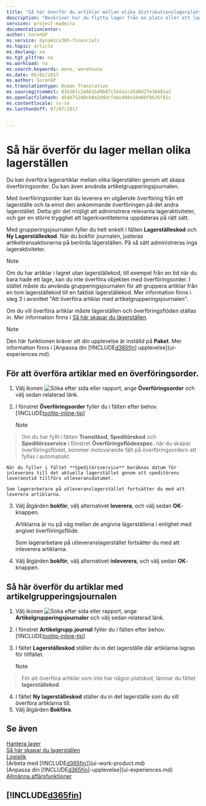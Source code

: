 ```yaml
---
title: "Så här överför du artiklar mellan olika distributionslagerplatser | Microsoft Docs"
description: "Beskriver hur du flytta lager från en plats eller ett lagerställe till en annan med grupperingsjournalen eller med överföringsorder."
services: project-madeira
documentationcenter: 
author: SorenGP
ms.service: dynamics365-financials
ms.topic: article
ms.devlang: na
ms.tgt_pltfrm: na
ms.workload: na
ms.search.keywords: move, warehouse
ms.date: 06/02/2017
ms.author: SorenGP
ms.translationtype: Human Translation
ms.sourcegitcommit: 81636fc2e661bd9b07c54da1cd5d0d27e30d01a2
ms.openlocfilehash: d54b75240cb0a2dddcfabc488a18e0bf9635f82c
ms.contentlocale: sv-se
ms.lasthandoff: 07/07/2017


---
```

# <a name="how-to-transfer-inventory-between-locations"></a>Så här överför du lager mellan olika lagerställen
Du kan överföra lagerartiklar mellan olika lägerställen genom att skapa överföringsorder. Du kan även använda artikelgrupperingsjournalen.

Med överföringsorder kan du leverera en utgående överföring från ett lagerställe och ta emot den ankommande överföringen på det andra lagerstället. Detta gör det möjligt att administrera relevanta lageraktiviteter, och ger en större trygghet att lagerkvantiteterna uppdateras på rätt sätt.

Med grupperingsjournalen fyller du helt enkelt i fälten **Lagerställeskod** och **Ny Lagerställeskod**. När du bokför journalen, justeras artikeltransaktionerna på berörda lägerställen. På så sätt administreras inga lageraktiviteter.

> [!NOTE]  
>   Om du har artiklar i lagret utan lagerställekod, till exempel från en tid när du bara hade ett lage, kan du inte överföra objekten med överföringsorder. I stället måste du använda grupperingsjournalen för att gruppera artiklar från en tom lagerställekod till en faktisk lagerställekod.  Mer information finns i steg 3 i avsnittet "Att överföra artiklar med artikelgrupperingsjournalen".

Om du vill överföra artiklar måste lägerställen och överföringsflöden ställas in. Mer information finns i [Så här skapar du lägerställen](inventory-how-setup-locations.md).

> [!NOTE]  
>   Den här funktionen kräver att din upplevelse är inställd på **Paket**. Mer information finns i [Anpassa din [!INCLUDE[d365fin](includes/d365fin_md.md)] upplevelse](ui-experiences.md).

## <a name="to-transfer-items-with-a-transfer-order"></a>För att överföra artiklar med en överföringsorder.
1. Välj ikonen ![Söka efter sida eller rapport](media/ui-search/search_small.png "ikonen Söka efter sida eller rapport"), ange **Överföringsorder** och välj sedan relaterad länk.
2. I fönstret **Överföringsorder** fyller du i fälten efter behov. [!INCLUDE[tooltip-inline-tip](includes/tooltip-inline-tip_md.md)]

    > [!NOTE]  
>   Om du har fyllt i fälten **Transitkod**, **Speditörskod** och **Speditörsservice** i fönstret **Överföringsflödesspec.** när du skapar överföringsflödet, kommer motsvarande fält på överföringsordern att fyllas i automatiskt.

    När du fyller i fältet **Speditörsservice** beräknas datum för inleverans till det aktuella lagerstället genom att speditörens leveranstid tillförs utleveransdatumet.

    Som lagerarbetare på utleveranslagerstället fortsätter du med att leverera artiklarna.
3. Välj åtgärden **bokför**, välj alternativet **leverera**, och välj sedan **OK**-knappen.

    Artiklarna är nu på väg mellan de angivna lägerställena i enlighet med angivet överföringsflöde.

    Som lagerarbetare på utleveranslagerstället fortsätter du med att inleverera artiklarna.
4. Välj åtgärden **bokför**, välj alternativet **inleverera**, och välj sedan **OK**-knappen.

## <a name="to-transfer-items-with-the-item-reclassification-journal"></a>Så här överför du artiklar med artikelgrupperingsjournalen
1. Välj ikonen ![Söka efter sida eller rapport](media/ui-search/search_small.png "ikonen Söka efter sida eller rapport"), ange **Artikelgrupperingsjournaler** och välj sedan relaterad länk.
2. I fönstret **Artikelgrupp.journal** fyller du i fälten efter behov. [!INCLUDE[tooltip-inline-tip](includes/tooltip-inline-tip_md.md)]
3. I fältet **Lagerställeskod** ställer du in det lagerställe där artiklarna lagras för tillfället.

    > [!NOTE]  
>   För att överföra artiklar som inte har någon platskod, lämnar du fältet **lagerställekod**.
4. I fältet **Ny lagerställeskod** ställer du in det lagerställe som du vill överföra artiklarna till.
5. Välj åtgärden **Bokföra**.

## <a name="see-also"></a>Se även
[Hantera lager](inventory-manage-inventory.md)  
[Så här skapar du lagerställen](inventory-how-setup-locations.md)  
[Logistik](madeira-supply-chain.md)  
[Arbeta med [!INCLUDE[d365fin](includes/d365fin_md.md)]](ui-work-product.md)  
[Anpassa din [!INCLUDE[d365fin](includes/d365fin_md.md)]-upplevelse](ui-experiences.md)  
[Allmänna affärsfunktioner](ui-across-business-areas.md)

## [!INCLUDE[d365fin](includes/free_trial_md.md)]
